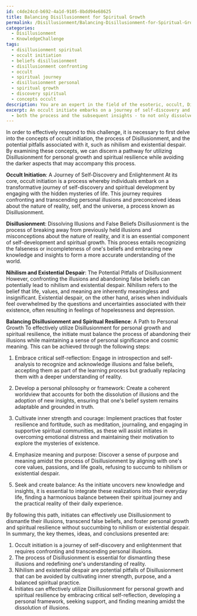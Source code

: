 ```yaml
---
id: c4de24cd-b692-4a1d-9105-8bdd94e68625
title: Balancing Disillusionment for Spiritual Growth
permalink: /Disillusionment/Balancing-Disillusionment-for-Spiritual-Growth/
categories:
  - Disillusionment
  - KnowledgeChallenge
tags:
  - disillusionment spiritual
  - occult initiation
  - beliefs disillusionment
  - disillusionment confronting
  - occult
  - spiritual journey
  - disillusionment personal
  - spiritual growth
  - discovery spiritual
  - concepts occult
description: You are an expert in the field of the esoteric, occult, Disillusionment and Education. You are a writer of tests, challenges, books and deep knowledge on Disillusionment for initiates and students to gain deep insights and understanding from. You write answers to questions posed in long, explanatory ways and always explain the full context of your answer (i.e., related concepts, formulas, examples, or history), as well as the step-by-step thinking process you take to answer the challenges. Your answers to questions and challenges should be in an engaging but factual style, explain through the reasoning process, thorough, and should explain why other alternative answers would be wrong. Summarize the key themes, ideas, and conclusions at the end.
excerpt: An occult initiate embarks on a journey of self-discovery and enlightenment, confronting numerous illusions in their path. How can one effectively utilize Disillusionment
  - both the process and the subsequent insights - to not only dissolve these illusory constructs and transcend false beliefs but also maintain personal growth and spiritual resilience without succumbing to nihilism or existential despair?
---
```

In order to effectively respond to this challenge, it is necessary to first delve into the concepts of occult initiation, the process of Disillusionment, and the potential pitfalls associated with it, such as nihilism and existential despair. By examining these concepts, we can discern a pathway for utilizing Disillusionment for personal growth and spiritual resilience while avoiding the darker aspects that may accompany this process.

**Occult Initiation**: A Journey of Self-Discovery and Enlightenment
At its core, occult initiation is a process whereby individuals embark on a transformative journey of self-discovery and spiritual development by engaging with the hidden mysteries of life. This journey requires confronting and transcending personal illusions and preconceived ideas about the nature of reality, self, and the universe, a process known as Disillusionment.

**Disillusionment**: Dissolving Illusions and False Beliefs
Disillusionment is the process of breaking away from previously held illusions and misconceptions about the nature of reality, and it is an essential component of self-development and spiritual growth. This process entails recognizing the falseness or incompleteness of one's beliefs and embracing new knowledge and insights to form a more accurate understanding of the world.

**Nihilism and Existential Despair**: The Potential Pitfalls of Disillusionment
However, confronting the illusions and abandoning false beliefs can potentially lead to nihilism and existential despair. Nihilism refers to the belief that life, values, and meaning are inherently meaningless and insignificant. Existential despair, on the other hand, arises when individuals feel overwhelmed by the questions and uncertainties associated with their existence, often resulting in feelings of hopelessness and depression.

**Balancing Disillusionment and Spiritual Resilience**: A Path to Personal Growth
To effectively utilize Disillusionment for personal growth and spiritual resilience, the initiate must balance the process of abandoning their illusions while maintaining a sense of personal significance and cosmic meaning. This can be achieved through the following steps:

1. Embrace critical self-reflection: Engage in introspection and self-analysis to recognize and acknowledge illusions and false beliefs, accepting them as part of the learning process but gradually replacing them with a deeper understanding of reality.

2. Develop a personal philosophy or framework: Create a coherent worldview that accounts for both the dissolution of illusions and the adoption of new insights, ensuring that one's belief system remains adaptable and grounded in truth.

3. Cultivate inner strength and courage: Implement practices that foster resilience and fortitude, such as meditation, journaling, and engaging in supportive spiritual communities, as these will assist initiates in overcoming emotional distress and maintaining their motivation to explore the mysteries of existence.

4. Emphasize meaning and purpose: Discover a sense of purpose and meaning amidst the process of Disillusionment by aligning with one's core values, passions, and life goals, refusing to succumb to nihilism or existential despair.

5. Seek and create balance: As the initiate uncovers new knowledge and insights, it is essential to integrate these realizations into their everyday life, finding a harmonious balance between their spiritual journey and the practical reality of their daily experience.

By following this path, initiates can effectively use Disillusionment to dismantle their illusions, transcend false beliefs, and foster personal growth and spiritual resilience without succumbing to nihilism or existential despair. In summary, the key themes, ideas, and conclusions presented are:

1. Occult initiation is a journey of self-discovery and enlightenment that requires confronting and transcending personal illusions.
2. The process of Disillusionment is essential for dismantling these illusions and redefining one's understanding of reality.
3. Nihilism and existential despair are potential pitfalls of Disillusionment that can be avoided by cultivating inner strength, purpose, and a balanced spiritual practice.
4. Initiates can effectively utilize Disillusionment for personal growth and spiritual resilience by embracing critical self-reflection, developing a personal framework, seeking support, and finding meaning amidst the dissolution of illusions.
